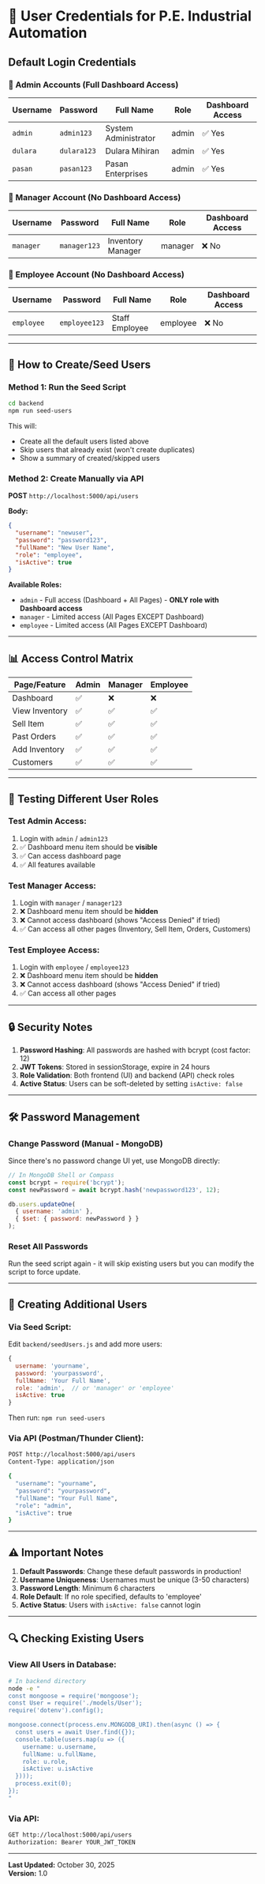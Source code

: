 # 🔐 User Credentials for P.E. Industrial Automation

## Default Login Credentials

### 👑 Admin Accounts (Full Dashboard Access)

| Username | Password    | Full Name             | Role  | Dashboard Access |
|----------|-------------|-----------------------|-------|------------------|
| `admin`  | `admin123`  | System Administrator  | admin | ✅ Yes           |
| `dulara` | `dulara123` | Dulara Mihiran        | admin | ✅ Yes           |
| `pasan`  | `pasan123`  | Pasan Enterprises     | admin | ✅ Yes           |

### 👔 Manager Account (No Dashboard Access)

| Username  | Password      | Full Name          | Role    | Dashboard Access |
|-----------|---------------|--------------------|---------|------------------|
| `manager` | `manager123`  | Inventory Manager  | manager | ❌ No            |

### 👷 Employee Account (No Dashboard Access)

| Username   | Password       | Full Name      | Role     | Dashboard Access |
|------------|----------------|----------------|----------|------------------|
| `employee` | `employee123`  | Staff Employee | employee | ❌ No            |

---

## 🔄 How to Create/Seed Users

### Method 1: Run the Seed Script
```bash
cd backend
npm run seed-users
```

This will:
- Create all the default users listed above
- Skip users that already exist (won't create duplicates)
- Show a summary of created/skipped users

### Method 2: Create Manually via API

**POST** `http://localhost:5000/api/users`

**Body:**
```json
{
  "username": "newuser",
  "password": "password123",
  "fullName": "New User Name",
  "role": "employee",
  "isActive": true
}
```

**Available Roles:**
- `admin` - Full access (Dashboard + All Pages) - **ONLY role with Dashboard access**
- `manager` - Limited access (All Pages EXCEPT Dashboard)  
- `employee` - Limited access (All Pages EXCEPT Dashboard)

---

## 📊 Access Control Matrix

| Page/Feature     | Admin | Manager | Employee |
|------------------|-------|---------|----------|
| Dashboard        | ✅    | ❌      | ❌       |
| View Inventory   | ✅    | ✅      | ✅       |
| Sell Item        | ✅    | ✅      | ✅       |
| Past Orders      | ✅    | ✅      | ✅       |
| Add Inventory    | ✅    | ✅      | ✅       |
| Customers        | ✅    | ✅      | ✅       |

---

## 🧪 Testing Different User Roles

### Test Admin Access:
1. Login with `admin` / `admin123`
2. ✅ Dashboard menu item should be **visible**
3. ✅ Can access dashboard page
4. ✅ All features available

### Test Manager Access:
1. Login with `manager` / `manager123`
2. ❌ Dashboard menu item should be **hidden**
3. ❌ Cannot access dashboard (shows "Access Denied" if tried)
4. ✅ Can access all other pages (Inventory, Sell Item, Orders, Customers)

### Test Employee Access:
1. Login with `employee` / `employee123`
2. ❌ Dashboard menu item should be **hidden**
3. ❌ Cannot access dashboard (shows "Access Denied" if tried)
4. ✅ Can access all other pages

---

## 🔒 Security Notes

1. **Password Hashing**: All passwords are hashed with bcrypt (cost factor: 12)
2. **JWT Tokens**: Stored in sessionStorage, expire in 24 hours
3. **Role Validation**: Both frontend (UI) and backend (API) check roles
4. **Active Status**: Users can be soft-deleted by setting `isActive: false`

---

## 🛠️ Password Management

### Change Password (Manual - MongoDB)
Since there's no password change UI yet, use MongoDB directly:

```javascript
// In MongoDB Shell or Compass
const bcrypt = require('bcrypt');
const newPassword = await bcrypt.hash('newpassword123', 12);

db.users.updateOne(
  { username: 'admin' },
  { $set: { password: newPassword } }
);
```

### Reset All Passwords
Run the seed script again - it will skip existing users but you can modify the script to force update.

---

## 📝 Creating Additional Users

### Via Seed Script:
Edit `backend/seedUsers.js` and add more users:

```javascript
{
  username: 'yourname',
  password: 'yourpassword',
  fullName: 'Your Full Name',
  role: 'admin',  // or 'manager' or 'employee'
  isActive: true
}
```

Then run: `npm run seed-users`

### Via API (Postman/Thunder Client):
```bash
POST http://localhost:5000/api/users
Content-Type: application/json

{
  "username": "yourname",
  "password": "yourpassword",
  "fullName": "Your Full Name",
  "role": "admin",
  "isActive": true
}
```

---

## ⚠️ Important Notes

1. **Default Passwords**: Change these default passwords in production!
2. **Username Uniqueness**: Usernames must be unique (3-50 characters)
3. **Password Length**: Minimum 6 characters
4. **Role Default**: If no role specified, defaults to 'employee'
5. **Active Status**: Users with `isActive: false` cannot login

---

## 🔍 Checking Existing Users

### View All Users in Database:
```bash
# In backend directory
node -e "
const mongoose = require('mongoose');
const User = require('./models/User');
require('dotenv').config();

mongoose.connect(process.env.MONGODB_URI).then(async () => {
  const users = await User.find({});
  console.table(users.map(u => ({
    username: u.username,
    fullName: u.fullName,
    role: u.role,
    isActive: u.isActive
  })));
  process.exit(0);
});
"
```

### Via API:
```bash
GET http://localhost:5000/api/users
Authorization: Bearer YOUR_JWT_TOKEN
```

---

**Last Updated:** October 30, 2025  
**Version:** 1.0
